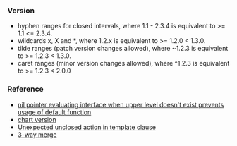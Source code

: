 ### Version
* hyphen ranges for closed intervals, where 1.1 - 2.3.4 is equivalent to >= 1.1 <= 2.3.4.
* wildcards x, X and *, where 1.2.x is equivalent to >= 1.2.0 < 1.3.0.
* tilde ranges (patch version changes allowed), where ~1.2.3 is equivalent to >= 1.2.3 < 1.3.0.
* caret ranges (minor version changes allowed), where ^1.2.3 is equivalent to >= 1.2.3 < 2.0.0

### Reference
* [nil pointer evaluating interface when upper level doesn't exist prevents usage of default function](https://github.com/helm/helm/issues/8026#issuecomment-848838425)
* [chart version](https://helm.sh/docs/topics/charts/)
* [Unexpected unclosed action in template clause](https://github.com/helm/helm/issues/7704#issuecomment-617636701)
* [3-way merge](https://devtron.ai/blog/changes-introduced-in-helm3/)

